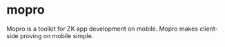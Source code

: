 # mopro

Mopro is a toolkit for ZK app development on mobile. Mopro makes client-side proving on mobile simple.
